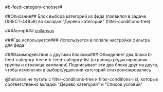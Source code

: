 #b-feed-category-chooser#

##Описание##
Блок выбора категорий из фида (появился в задаче DIRECT-44859) во вкладке "Дерево категорий" (filter-conditions-tree)

###Автор###
[collapsus ](https://staff.yandex-team.ru/collapsus )

###Где используется###
Используется в попапе настройки фильтра для фида

###Взаимодействие с другими блоками###
Объединяет два блока b-feed-category-tree и b-feed-category-list (страница редактирования группы и страница кампании)
Подписывает эти два блока друг на друга, чтобы изменения в выборе/удалении категорий синхронизировались

@heliarian не путать с filter-conditions-tree и filter-conditions-list, которые соответственно вкладки "Дерево категорий" и "Список условий"

